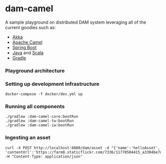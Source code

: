 dam-camel
=========

A sample playground on distributed DAM system leveraging all of the current goodies such as:
- [Akka](http://akka.io/)
- [Apache Camel](http://camel.apache.org/)
- [Spring Boot](http://projects.spring.io/spring-boot/)
- [Java](https://community.oracle.com/community/java) and [Scala](http://scala-lang.org/)
- [Gradle](http://gradle.org/)

### Playground architecture

### Setting up development infrastructure
```
docker-compose -f docker/dev.yml up
```

### Running all components
```
./gradlew :dam-camel-core:bootRun
./gradlew :dam-camel-tw:bootRun
./gradlew :dam-camel-iw:bootRun
```

### Ingesting an asset
```
curl -X POST http://localhost:8080/dam/asset -d "{'name':'helloAsset', 'contentUrl':'https://farm8.staticflickr.com/7336/11770504415_a3304be7d7_o_d.jpg'}" -H "Content-Type: application/json"
```
